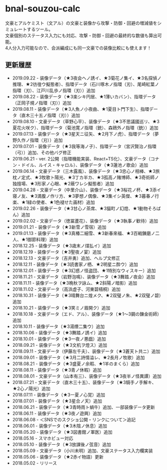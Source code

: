 # bnal-souzou-calc

文豪とアルケミスト（文アル）の文豪と装像から攻撃・防御・回避の増減値をシミュレートするツール。  
文豪個別のステータス入力にも対応、攻撃・防御・回避の最終的な数値も算出可能。  
4人分入力可能なので、会派編成にも同一文豪での装像比較にも使えます！

## 更新履歴
- 2019.09.22 - 装像データ（★3夜会ヘノ誘イ、★3菊花ノ集イ、★3名探偵ノ推理、★2彷徨ウ擬態者）、指環データ（石川啄木ノ指環（刃）、尾崎紅葉ノ指環（刃）、江戸川乱歩ノ指環（刃））追加
- 2019.08.22 - 装像データ（★3楽シキ円居、★1薄いカバン）、指環データ（正岡子規ノ指環（刃））追加
- 2019.08.11 - 装像データ（★3人魚ノ小夜曲、★1夏目ト門下生）、指環データ（直木三十五ノ指環（刃））追加
- 2019.08.10 - 文豪データ（草野心平）、装像データ（★3不思議國巡リ、★3夏花火咲ク）、指環データ（菊池寛ノ指環（銃）、森鴎外ノ指環（銃））追加
- 2019.07.13 - 装像データ（★3星天ニ征矢、★2月下ノ虎）、指環データ（夢野久作ノ指環（刃））追加
- 2019.07.01 - 装像データ（★3我等海ノ子）、指環データ（宮沢賢治ノ指環（弓））追加、その他バグ修正
- 2019.06.21 - ver. 2公開（指環機能実装、React+TS化）、文豪データ（コナン・ドイル、ルイス・キャロル）、装像データ（★3蓮池ノ歌会）追加
- 2019.06.14 - 文豪データ（三木露風）、装像データ（★3忠心ノ相棒、★3旅枕ノ定式、★3牧歌ト陽光、★3丁カ半カ、★3孤高ノ賭博師、★3奇術師ノ独擅場、★3形家ノ心眼、★2蔽ワレシ擬態者）追加
- 2019.04.28 - 文豪データ（中里介山）、装像データ（★3桜花ノ杯、★3添イ寝ノ友、★3満腹ノ作リ方、★3夢想ノ偶像、★3集イシ英傑、★3暮春ノ行楽、★1緑の使者、★1色褪せた画材）追加
- 2019.02.26 - 装像データ（★3甘心ノ茶席、★3猫町ノ幻燈、★1動物そろばん）追加
- 2019.02.02 - 文豪データ（徳冨蘆花）、装像データ（★3執事ノ歓待）追加
- 2019.01.21 - 装像データ（★3新雪ノ雪宿）追加
- 2019.01.13 - 装像データ（★3真椿二細雪、★3新春來福、★3百戦錬磨ノ二人、★1御節料理）追加
- 2018.12.25 - 装像データ（★3歳末ノ煤払イ）追加
- 2018.12.19 - 装像データ（★3聖夜ノ宴）追加
- 2018.12.13 - 文豪データ（吉井勇）追加、ヘルプ文修正
- 2018.12.11 - 装像データ（★3読書家ノ栖、★2明星ニ酔ウ）追加
- 2018.12.01 - 装像データ（★3幻惑ノ怪盗団、★1特別なウィスキー）追加
- 2018.11.21 - 文豪データ（岩野泡鳴）、装像データ（★3舞踏ノ夜会）追加
- 2018.11.11 - 装像データ（★3晩秋ヲ詠ム、★2斜陽ノ暗影）追加
- 2018.11.02 - 文豪データ（高浜虚子、河東碧梧桐）追加
- 2018.10.31 - 装像データ（★3晴舞台ニ煌メク、★2双璧ノ朱、★2双璧ノ碧）追加
- 2018.10.21 - 装像データ（★3笑ミノ眉開ク）追加
- 2018.10.18 - 文豪データ（エド、アル）、装像データ（★1〜3鋼の錬金術師）追加
- 2018.10.11 - 装像データ（★3湯煙二集ウ）追加
- 2018.10.06 - 装像データ（★3舞踏ノ誘イ）追加
- 2018.10.01 - 装像データ（★3一夜ノ悪戯）追加
- 2018.09.21 - 装像データ（★3文机ヲ燈ス）追加
- 2018.09.11 - 文豪データ（伊藤左千夫）、装像データ（★3蒼天ト共ニ）追加
- 2018.09.01 - 装像データ（★3月二詩情溢レ、★2長月ノ牧歌）追加
- 2018.08.21 - 装像データ（★3盛夏ノ余暇、★1羊のまくら）追加
- 2018.08.11 - 装像データ（★3青ノ休暇）追加
- 2018.08.01 - 文豪データ（山本有三）、装像データ（★3夜半ノ怪異譚）追加
- 2018.07.21 - 文豪データ（直木三十五）、装像データ（★3騎手ノ手解キ、★2心ノ陽光）追加
- 2018.07.11 - 装像データ（★3一夏ノ心覚）追加
- 2018.07.01 - 装像データ（★3星合ノ天）追加
- 2018.06.21 - 装像データ（★3青時雨ト蝸牛）追加、一部装像データ更新
- 2018.06.11 - 装像データ（★3夜ノ遊興）追加
- 2018.06.08 - ＜SNSでのスクショ公開・リンクについて＞追記
- 2018.06.01 - 装像データ（★3木陰ノ休息）追加
- 2018.05.20 - 装像データ（★3図書館ノ軍医）追加
- 2018.05.16 - スマホビュー対応
- 2018.05.10 - 装像データ（★3放課後ノ弦音）追加
- 2018.05.09 - 文豪データ（小川未明）追加、文豪ステータス入力欄実装
- 2018.05.06 - 装像データ（★2赤イ物語）更新
- 2018.05.02 - リリース

